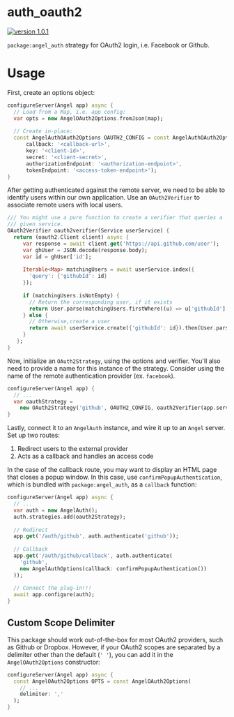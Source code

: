 # auth_oauth2

[![version 1.0.1](https://img.shields.io/badge/pub-1.0.1-brightgreen.svg)](https://pub.dartlang.org/packages/angel_auth_oauth2)

`package:angel_auth` strategy for OAuth2 login, i.e. Facebook or Github.

# Usage
First, create an options object:

```dart
configureServer(Angel app) async {
  // Load from a Map, i.e. app config:
  var opts = new AngelOAuth2Options.fromJson(map);
  
  // Create in-place:
  const AngelAuthOAuth2Options OAUTH2_CONFIG = const AngelAuthOAuth2Options(
      callback: '<callback-url>',
      key: '<client-id>',
      secret: '<client-secret>',
      authorizationEndpoint: '<authorization-endpoint>',
      tokenEndpoint: '<access-token-endpoint>');
}
```

After getting authenticated against the remote server, we need to be able to identify
users within our own application. Use an `OAuth2Verifier` to associate remote users
with local users.

```dart
/// You might use a pure function to create a verifier that queries a
/// given service.
OAuth2Verifier oauth2verifier(Service userService) {
  return (oauth2.Client client) async {
     var response = await client.get('https://api.github.com/user');
     var ghUser = JSON.decode(response.body);
     var id = ghUser['id'];
 
     Iterable<Map> matchingUsers = await userService.index({
       'query': {'githubId': id}
     });
 
     if (matchingUsers.isNotEmpty) {
       // Return the corresponding user, if it exists
       return User.parse(matchingUsers.firstWhere((u) => u['githubId'] == id));
     } else {
       // Otherwise,create a user
       return await userService.create({'githubId': id}).then(User.parse);
     }
   };
}
```

Now, initialize an `OAuth2Strategy`, using the options and verifier.
You'll also need to provide a name for this instance of the strategy.
Consider using the name of the remote authentication provider (ex. `facebook`).

```dart
configureServer(Angel app) {
  // ...
  var oauthStrategy =
    new OAuth2Strategy('github', OAUTH2_CONFIG, oauth2Verifier(app.service('users')));
}
```

Lastly, connect it to an `AngelAuth` instance, and wire it up to an `Angel` server.
Set up two routes:
  1. Redirect users to the external provider
  2. Acts as a callback and handles an access code
  
In the case of the callback route, you may want to display an HTML page that closes
a popup window. In this case, use `confirmPopupAuthentication`, which is bundled with
`package:angel_auth`, as a `callback` function:

```dart
configureServer(Angel app) async {
  // ...
  var auth = new AngelAuth();
  auth.strategies.add(oauth2Strategy);
  
  // Redirect
  app.get('/auth/github', auth.authenticate('github'));
  
  // Callback
  app.get('/auth/github/callback', auth.authenticate(
    'github',
    new AngelAuthOptions(callback: confirmPopupAuthentication())
  ));
  
  // Connect the plug-in!!!
  await app.configure(auth);
}
```

## Custom Scope Delimiter
This package should work out-of-the-box for most OAuth2 providers, such as Github or Dropbox.
However, if your OAuth2 scopes are separated by a delimiter other than the default (`' '`),
you can add it in the `AngelOAuth2Options` constructor:

```dart
configureServer(Angel app) async {
  const AngelOAuth2Options OPTS = const AngelOAuth2Options(
    // ...
    delimiter: ','
  );
}
```